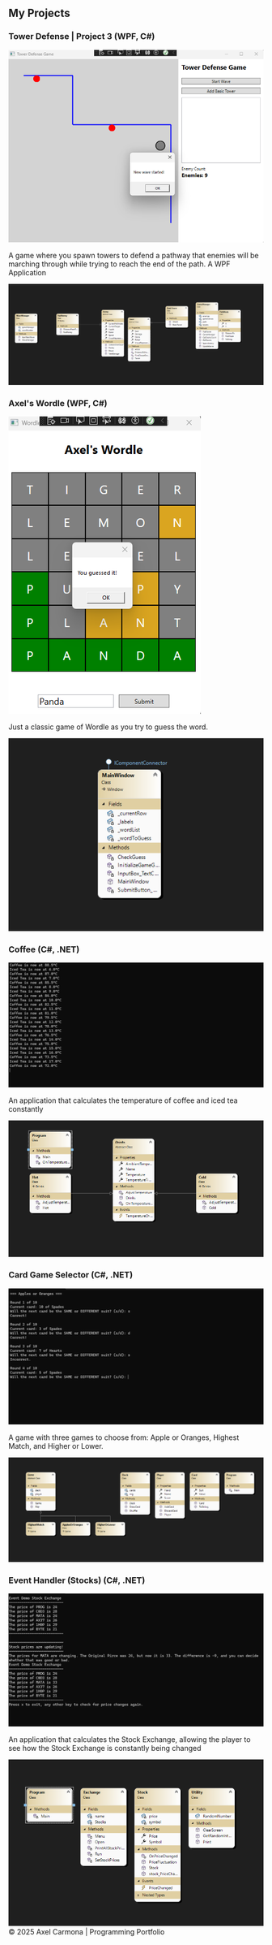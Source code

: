  <h2>My Projects</h2>
        <div class="project-card">
            <h3> Tower Defense | Project 3 (WPF, C#)</h3>
            <img src="assets/TowerDefense.png" alt="Tower Defense">
            <p>A game where you spawn towers to defend a pathway that enemies will be marching through while trying to reach the end of the path. A WPF Application</p>
            <img src="assets/ClassDiagramTower.png" alt="Class Diagram Tower">
        </div>
        <div class="project-card">
            <h3> Axel's Wordle (WPF, C#)</h3>
            <img src="assets/Wordle.png" alt="Wordle Game">
            <p>Just a classic game of Wordle as you try to guess the word.</p>
            <img src="assets/ClassDiagramWordle.png" alt="Class Diagram Wordle">
        </div>
        <div class="project-card">
            <h3> Coffee (C#, .NET)</h3>
            <img src="assets/Coffee.png" alt="Coffee Application">
            <p>An application that calculates the temperature of coffee and iced tea constantly </p>
            <img src="assets/CoffeeDiagram.png" alt="Coffee Diagram">
        </div>
           <div class="project-card">
            <h3> Card Game Selector (C#, .NET)</h3>
            <p align="center"><img src="https://github.com/CrazyPhrog/AxelCarmona.github.io/blob/main/CardGameSelector.png"></p>
            <p>A game with three games to choose from: Apple or Oranges, Highest Match, and Higher or Lower.</p>
            <img src="assets/Card Game Selector Diagram.png" alt="Card Game Selector">
        </div>
           <div class="project-card">
            <h3> Event Handler (Stocks) (C#, .NET)</h3>
            <img src="assets/Stocks.png" alt="Stocks Event Handler">
            <p>An application that calculates the Stock Exchange, allowing the player to see how the Stock Exchange is constantly being changed </p>
            <img src="assets/StocksDiagram.png" alt="Stocks Diagram">
        </div>
        <footer>
            © 2025 Axel Carmona | Programming Portfolio
        </footer>
    </div>


